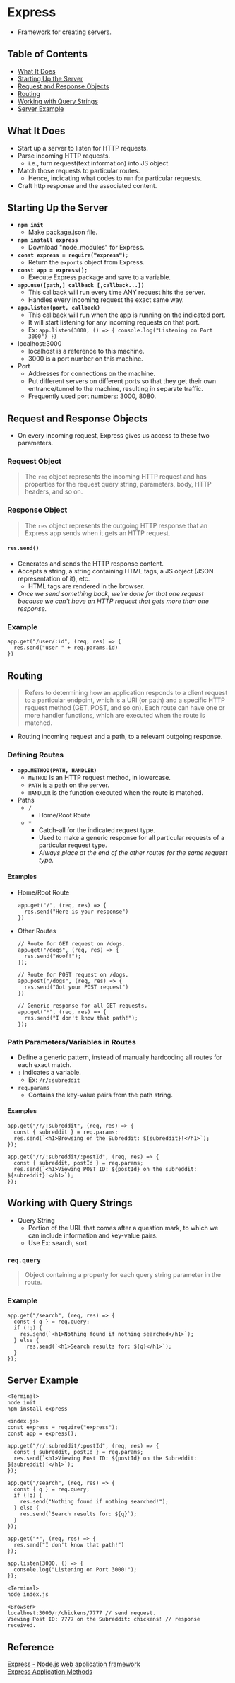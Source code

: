 # Express
- Framework for creating servers.

## Table of Contents
- [What It Does](#what-it-does)
- [Starting Up the Server](#starting-up-the-server)
- [Request and Response Objects](#request-and-response-objects)
- [Routing](#routing)
- [Working with Query Strings](#working-with-query-strings)
- [Server Example](#server-example)

## What It Does
  - Start up a server to listen for HTTP requests.
  - Parse incoming HTTP requests.
    - i.e., turn request(text information) into JS object.
  - Match those requests to particular routes.
    - Hence, indicating what codes to run for particular requests.
  - Craft http response and the associated content.

## Starting Up the Server
- **`npm init`**
  - Make package.json file.
- **`npm install express`**
  - Download "node_modules" for Express.
- **`const express = require("express");`**
  - Return the `exports` object from Express.
- **`const app = express();`**
  - Execute Express package and save to a variable.
- **`app.use([path,] callback [,callback...])`**
  - This callback will run every time ANY request hits the server.
  - Handles every incoming request the exact same way.
- **`app.listen(port, callback)`**
  - This callback will run when the app is running on the indicated port.
  - It will start listening for any incoming requests on that port.
  - Ex: `app.listen(3000, () => { console.log("Listening on Port 3000") })`
- localhost:3000
  - localhost is a reference to this machine.
  - 3000 is a port number on this machine.
- Port
  - Addresses for connections on the machine.
  - Put different servers on different ports so that they get their own entrance/tunnel to the machine, resulting in separate traffic.
  - Frequently used port numbers: 3000, 8080.

## Request and Response Objects
- On every incoming request, Express gives us access to these two parameters.
### Request Object
> The `req` object represents the incoming HTTP request and has properties for the request query string, parameters, body, HTTP headers, and so on.
### Response Object
> The `res` object represents the outgoing HTTP response that an Express app sends when it gets an HTTP request.
#### `res.send()`
  - Generates and sends the HTTP response content.
  - Accepts a string, a string containing HTML tags, a JS object (JSON representation of it), etc.
    - HTML tags are rendered in the browser.
  - *Once we send something back, we're done for that one request because we can't have an HTTP request that gets more than one response.*
### Example
```
app.get("/user/:id", (req, res) => {
  res.send("user " + req.params.id)
})
```

## Routing
> Refers to determining how an application responds to a client request to a particular endpoint, which is a URI (or path) and a specific HTTP request method (GET, POST, and so on).
> Each route can have one or more handler functions, which are executed when the route is matched.
- Routing incoming request and a path, to a relevant outgoing response.
### Defining Routes
- **`app.METHOD(PATH, HANDLER)`**
  - `METHOD` is an HTTP request method, in lowercase.
  - `PATH` is a path on the server.
  - `HANDLER` is the function executed when the route is matched.
- Paths
  - `/`
    - Home/Root Route
  - `*`
    - Catch-all for the indicated request type.
    - Used to make a generic response for all particular requests of a particular request type.
    - *Always place at the end of the other routes for the same request type.*
#### Examples
- Home/Root Route
  ```
  app.get("/", (req, res) => {
    res.send("Here is your response")
  })
  ```
- Other Routes
  ```
  // Route for GET request on /dogs.
  app.get("/dogs", (req, res) => {
    res.send("Woof!");
  });

  // Route for POST request on /dogs.
  app.post("/dogs", (req, res) => {
    res.send("Got your POST request")
  })
  
  // Generic response for all GET requests.
  app.get("*", (req, res) => {
    res.send("I don't know that path!");
  });
  ```
### Path Parameters/Variables in Routes
- Define a generic pattern, instead of manually hardcoding all routes for each exact match.
- `:` indicates a variable.
  - Ex: `/r/:subreddit`
- `req.params`
  - Contains the key-value pairs from the path string.
#### Examples
```
app.get("/r/:subreddit", (req, res) => {
  const { subreddit } = req.params;
  res.send(`<h1>Browsing on the Subreddit: ${subreddit}!</h1>`);
});

app.get("/r/:subreddit/:postId", (req, res) => {
  const { subreddit, postId } = req.params;
  res.send(`<h1>Viewing POST ID: ${postId} on the subreddit: ${subreddit}!</h1>`);
});
```

## Working with Query Strings
- Query String
  - Portion of the URL that comes after a question mark, to which we can include information and key-value pairs.
  - Use Ex: search, sort.
### `req.query`
> Object containing a property for each query string parameter in the route.
### Example
```
app.get("/search", (req, res) => {
  const { q } = req.query;
  if (!q) {
    res.send(`<h1>Nothing found if nothing searched</h1>`);
  } else {
      res.send(`<h1>Search results for: ${q}</h1>`);
  }
});
```

## Server Example
```
<Terminal>
node init
npm install express

<index.js>
const express = require("express");
const app = express();

app.get("/r/:subreddit/:postId", (req, res) => {
  const { subreddit, postId } = req.params;
  res.send(`<h1>Viewing Post ID: ${postId} on the Subreddit: ${subreddit}!</h1>`);
});

app.get("/search", (req, res) => {
  const { q } = req.query;
  if (!q) {
    res.send("Nothing found if nothing searched!");
  } else {
    res.send(`Search results for: ${q}`);
  }
});

app.get("*", (req, res) => {
  res.send("I don't know that path!")
});

app.listen(3000, () => {
  console.log("Listening on Port 3000!");
});

<Terminal>
node index.js

<Browser>
localhost:3000/r/chickens/7777 // send request.
Viewing Post ID: 7777 on the Subreddit: chickens! // response received.
```

## Reference
[Express - Node.js web application framework](https://expressjs.com/)  
[Express Application Methods](https://expressjs.com/en/api.html#app)
